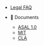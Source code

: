 - [Legal FAQ](/)

- 📄 Documents
  - [ASAL 1.0](docs/asal.md)
  - [MIT](docs/mit.md)
  - [CLA](docs/cla.md)